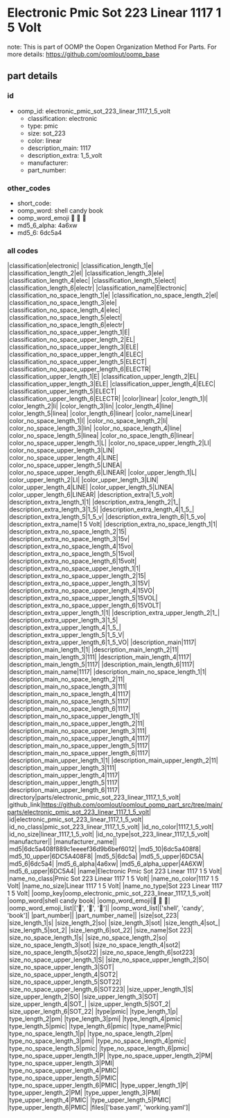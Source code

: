 # Electronic Pmic Sot 223 Linear 1117 1 5 Volt  

note: This is part of OOMP the Oopen Organization Method For Parts. For more details: https://github.com/oomlout/oomp_base

##  part details





### id
* oomp_id: electronic_pmic_sot_223_linear_1117_1_5_volt
  * classification: electronic
  * type: pmic
  * size: sot_223
  * color: linear
  * description_main: 1117
  * description_extra: 1_5_volt
  * manufacturer: 
  * part_number: 

### other_codes
* short_code: 
* oomp_word: shell candy book
* oomp_word_emoji :shell: :candy: :book:
* md5_6_alpha: 4a6xw
* md5_6: 6dc5a4

### all codes 
|classification|electronic|
|classification_length_1|e|
|classification_length_2|el|
|classification_length_3|ele|
|classification_length_4|elec|
|classification_length_5|elect|
|classification_length_6|electr|
|classification_name|Electronic|
|classification_no_space_length_1|e|
|classification_no_space_length_2|el|
|classification_no_space_length_3|ele|
|classification_no_space_length_4|elec|
|classification_no_space_length_5|elect|
|classification_no_space_length_6|electr|
|classification_no_space_upper_length_1|E|
|classification_no_space_upper_length_2|EL|
|classification_no_space_upper_length_3|ELE|
|classification_no_space_upper_length_4|ELEC|
|classification_no_space_upper_length_5|ELECT|
|classification_no_space_upper_length_6|ELECTR|
|classification_upper_length_1|E|
|classification_upper_length_2|EL|
|classification_upper_length_3|ELE|
|classification_upper_length_4|ELEC|
|classification_upper_length_5|ELECT|
|classification_upper_length_6|ELECTR|
|color|linear|
|color_length_1|l|
|color_length_2|li|
|color_length_3|lin|
|color_length_4|line|
|color_length_5|linea|
|color_length_6|linear|
|color_name|Linear|
|color_no_space_length_1|l|
|color_no_space_length_2|li|
|color_no_space_length_3|lin|
|color_no_space_length_4|line|
|color_no_space_length_5|linea|
|color_no_space_length_6|linear|
|color_no_space_upper_length_1|L|
|color_no_space_upper_length_2|LI|
|color_no_space_upper_length_3|LIN|
|color_no_space_upper_length_4|LINE|
|color_no_space_upper_length_5|LINEA|
|color_no_space_upper_length_6|LINEAR|
|color_upper_length_1|L|
|color_upper_length_2|LI|
|color_upper_length_3|LIN|
|color_upper_length_4|LINE|
|color_upper_length_5|LINEA|
|color_upper_length_6|LINEAR|
|description_extra|1_5_volt|
|description_extra_length_1|1|
|description_extra_length_2|1_|
|description_extra_length_3|1_5|
|description_extra_length_4|1_5_|
|description_extra_length_5|1_5_v|
|description_extra_length_6|1_5_vo|
|description_extra_name|1 5 Volt|
|description_extra_no_space_length_1|1|
|description_extra_no_space_length_2|15|
|description_extra_no_space_length_3|15v|
|description_extra_no_space_length_4|15vo|
|description_extra_no_space_length_5|15vol|
|description_extra_no_space_length_6|15volt|
|description_extra_no_space_upper_length_1|1|
|description_extra_no_space_upper_length_2|15|
|description_extra_no_space_upper_length_3|15V|
|description_extra_no_space_upper_length_4|15VO|
|description_extra_no_space_upper_length_5|15VOL|
|description_extra_no_space_upper_length_6|15VOLT|
|description_extra_upper_length_1|1|
|description_extra_upper_length_2|1_|
|description_extra_upper_length_3|1_5|
|description_extra_upper_length_4|1_5_|
|description_extra_upper_length_5|1_5_V|
|description_extra_upper_length_6|1_5_VO|
|description_main|1117|
|description_main_length_1|1|
|description_main_length_2|11|
|description_main_length_3|111|
|description_main_length_4|1117|
|description_main_length_5|1117|
|description_main_length_6|1117|
|description_main_name|1117|
|description_main_no_space_length_1|1|
|description_main_no_space_length_2|11|
|description_main_no_space_length_3|111|
|description_main_no_space_length_4|1117|
|description_main_no_space_length_5|1117|
|description_main_no_space_length_6|1117|
|description_main_no_space_upper_length_1|1|
|description_main_no_space_upper_length_2|11|
|description_main_no_space_upper_length_3|111|
|description_main_no_space_upper_length_4|1117|
|description_main_no_space_upper_length_5|1117|
|description_main_no_space_upper_length_6|1117|
|description_main_upper_length_1|1|
|description_main_upper_length_2|11|
|description_main_upper_length_3|111|
|description_main_upper_length_4|1117|
|description_main_upper_length_5|1117|
|description_main_upper_length_6|1117|
|directory|parts/electronic_pmic_sot_223_linear_1117_1_5_volt|
|github_link|https://github.com/oomlout/oomlout_oomp_part_src/tree/main/parts/electronic_pmic_sot_223_linear_1117_1_5_volt|
|id|electronic_pmic_sot_223_linear_1117_1_5_volt|
|id_no_class|pmic_sot_223_linear_1117_1_5_volt|
|id_no_color|1117_1_5_volt|
|id_no_size|linear_1117_1_5_volt|
|id_no_type|sot_223_linear_1117_1_5_volt|
|manufacturer||
|manufacturer_name||
|md5|6dc5a408f889c1eeeef36d9b6bef6012|
|md5_10|6dc5a408f8|
|md5_10_upper|6DC5A408F8|
|md5_5|6dc5a|
|md5_5_upper|6DC5A|
|md5_6|6dc5a4|
|md5_6_alpha|4a6xw|
|md5_6_alpha_upper|4A6XW|
|md5_6_upper|6DC5A4|
|name|Electronic Pmic Sot 223 Linear 1117 1 5 Volt|
|name_no_class|Pmic Sot 223 Linear 1117 1 5 Volt|
|name_no_color|1117 1 5 Volt|
|name_no_size|Linear 1117 1 5 Volt|
|name_no_type|Sot 223 Linear 1117 1 5 Volt|
|oomp_key|oomp_electronic_pmic_sot_223_linear_1117_1_5_volt|
|oomp_word|shell candy book|
|oomp_word_emoji|:shell: :candy: :book:|
|oomp_word_emoji_list|[':shell:', ':candy:', ':book:']|
|oomp_word_list|['shell', 'candy', 'book']|
|part_number||
|part_number_name||
|size|sot_223|
|size_length_1|s|
|size_length_2|so|
|size_length_3|sot|
|size_length_4|sot_|
|size_length_5|sot_2|
|size_length_6|sot_22|
|size_name|Sot 223|
|size_no_space_length_1|s|
|size_no_space_length_2|so|
|size_no_space_length_3|sot|
|size_no_space_length_4|sot2|
|size_no_space_length_5|sot22|
|size_no_space_length_6|sot223|
|size_no_space_upper_length_1|S|
|size_no_space_upper_length_2|SO|
|size_no_space_upper_length_3|SOT|
|size_no_space_upper_length_4|SOT2|
|size_no_space_upper_length_5|SOT22|
|size_no_space_upper_length_6|SOT223|
|size_upper_length_1|S|
|size_upper_length_2|SO|
|size_upper_length_3|SOT|
|size_upper_length_4|SOT_|
|size_upper_length_5|SOT_2|
|size_upper_length_6|SOT_22|
|type|pmic|
|type_length_1|p|
|type_length_2|pm|
|type_length_3|pmi|
|type_length_4|pmic|
|type_length_5|pmic|
|type_length_6|pmic|
|type_name|Pmic|
|type_no_space_length_1|p|
|type_no_space_length_2|pm|
|type_no_space_length_3|pmi|
|type_no_space_length_4|pmic|
|type_no_space_length_5|pmic|
|type_no_space_length_6|pmic|
|type_no_space_upper_length_1|P|
|type_no_space_upper_length_2|PM|
|type_no_space_upper_length_3|PMI|
|type_no_space_upper_length_4|PMIC|
|type_no_space_upper_length_5|PMIC|
|type_no_space_upper_length_6|PMIC|
|type_upper_length_1|P|
|type_upper_length_2|PM|
|type_upper_length_3|PMI|
|type_upper_length_4|PMIC|
|type_upper_length_5|PMIC|
|type_upper_length_6|PMIC|
|files|['base.yaml', 'working.yaml']|
